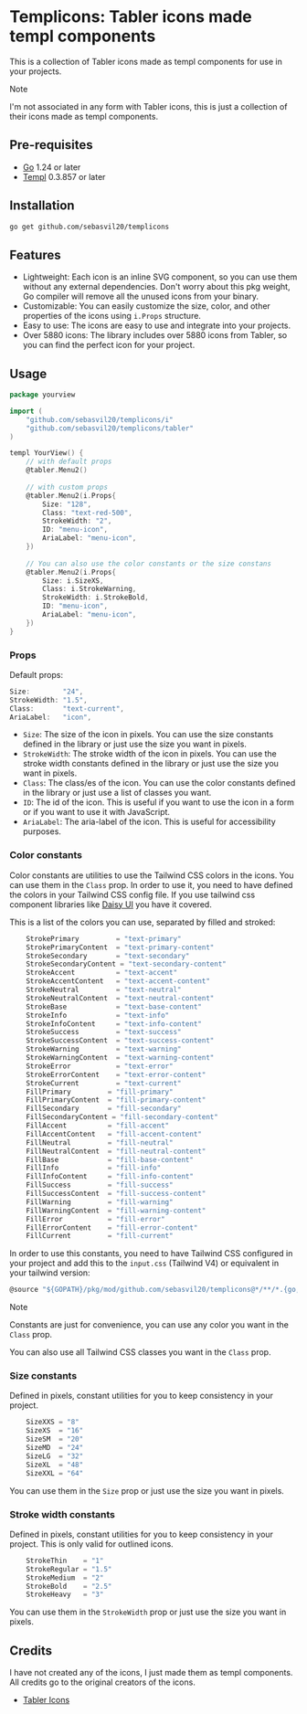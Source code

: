 # Templicons: Tabler icons made templ components
This is a collection of Tabler icons made as templ components for use in your projects.

> [!NOTE]
> I'm not associated in any form with Tabler icons, this is just a collection of their icons made as templ components.

## Pre-requisites
- [Go](https://golang.org/) 1.24 or later
- [Templ](https://templ.guide/) 0.3.857 or later

## Installation
```bash
go get github.com/sebasvil20/templicons
```

## Features
- Lightweight: Each icon is an inline SVG component, so you can use them without any external dependencies. Don't worry about this pkg weight, Go compiler will remove all the unused icons from your binary.
- Customizable: You can easily customize the size, color, and other properties of the icons using `i.Props` structure.
- Easy to use: The icons are easy to use and integrate into your projects.
- Over 5880 icons: The library includes over 5880 icons from Tabler, so you can find the perfect icon for your project.

## Usage
```go
package yourview

import (
    "github.com/sebasvil20/templicons/i"
    "github.com/sebasvil20/templicons/tabler"
)

templ YourView() {
    // with default props
    @tabler.Menu2()
    
    // with custom props
    @tabler.Menu2(i.Props{
        Size: "128",
        Class: "text-red-500",
        StrokeWidth: "2",
        ID: "menu-icon",
        AriaLabel: "menu-icon",
    })
    
    // You can also use the color constants or the size constans
    @tabler.Menu2(i.Props{
        Size: i.SizeXS,
        Class: i.StrokeWarning,
        StrokeWidth: i.StrokeBold,
        ID: "menu-icon",
        AriaLabel: "menu-icon",
    })
}
```

### Props
Default props:
```go
Size:        "24",
StrokeWidth: "1.5",
Class:       "text-current",
AriaLabel:   "icon",
```
- `Size`: The size of the icon in pixels. You can use the size constants defined in the library or just use the size you want in pixels.
- `StrokeWidth`: The stroke width of the icon in pixels. You can use the stroke width constants defined in the library or just use the size you want in pixels.
- `Class`: The class/es of the icon. You can use the color constants defined in the library or just use a list of classes you want.
- `ID`: The id of the icon. This is useful if you want to use the icon in a form or if you want to use it with JavaScript.
- `AriaLabel`: The aria-label of the icon. This is useful for accessibility purposes.

### Color constants
Color constants are utilities to use the Tailwind CSS colors in the icons. You can use them in the `Class` prop.
In order to use it, you need to have defined the colors in your Tailwind CSS config file. If you use tailwind css component libraries like
[Daisy UI](https://daisyui.com/) you have it covered.

This is a list of the colors you can use, separated by filled and stroked:
```go
    StrokePrimary         = "text-primary"
    StrokePrimaryContent  = "text-primary-content"
    StrokeSecondary       = "text-secondary"
    StrokeSecondaryContent = "text-secondary-content"
    StrokeAccent          = "text-accent"
    StrokeAccentContent   = "text-accent-content"
    StrokeNeutral         = "text-neutral"
    StrokeNeutralContent  = "text-neutral-content"
    StrokeBase            = "text-base-content"
    StrokeInfo            = "text-info"
    StrokeInfoContent     = "text-info-content"
    StrokeSuccess         = "text-success"
    StrokeSuccessContent  = "text-success-content"
    StrokeWarning         = "text-warning"
    StrokeWarningContent  = "text-warning-content"
    StrokeError           = "text-error"
    StrokeErrorContent    = "text-error-content"
    StrokeCurrent         = "text-current"
    FillPrimary         = "fill-primary"
    FillPrimaryContent  = "fill-primary-content"
    FillSecondary       = "fill-secondary"
    FillSecondaryContent = "fill-secondary-content"
    FillAccent          = "fill-accent"
    FillAccentContent   = "fill-accent-content"
    FillNeutral         = "fill-neutral"
    FillNeutralContent  = "fill-neutral-content"
    FillBase            = "fill-base-content"
    FillInfo            = "fill-info"
    FillInfoContent     = "fill-info-content"
    FillSuccess         = "fill-success"
    FillSuccessContent  = "fill-success-content"
    FillWarning         = "fill-warning"
    FillWarningContent  = "fill-warning-content"
    FillError           = "fill-error"
    FillErrorContent    = "fill-error-content"
    FillCurrent         = "fill-current"
```

In order to use this constants, you need to have Tailwind CSS configured in your project and add this to the `input.css` (Tailwind V4) or equivalent in
your tailwind version:
```js
@source "${GOPATH}/pkg/mod/github.com/sebasvil20/templicons@*/**/*.{go,templ}";
```

> [!NOTE]
> Constants are just for convenience, you can use any color you want in the `Class` prop. 

You can also use all Tailwind CSS classes you want in the `Class` prop.

### Size constants
Defined in pixels, constant utilities for you to keep consistency in your project.
```go
    SizeXXS = "8"
    SizeXS  = "16"
    SizeSM  = "20"
    SizeMD  = "24"
    SizeLG  = "32"
    SizeXL  = "48"
    SizeXXL = "64"
```
You can use them in the `Size` prop or just use the size you want in pixels.

### Stroke width constants
Defined in pixels, constant utilities for you to keep consistency in your project. This is only valid for outlined icons.
```go
    StrokeThin    = "1"
    StrokeRegular = "1.5"
    StrokeMedium  = "2"
    StrokeBold    = "2.5"
    StrokeHeavy   = "3"
```
You can use them in the `StrokeWidth` prop or just use the size you want in pixels.

## Credits
I have not created any of the icons, I just made them as templ components. All credits go to the original creators of the icons.
- [Tabler Icons](https://tabler.io/icons)